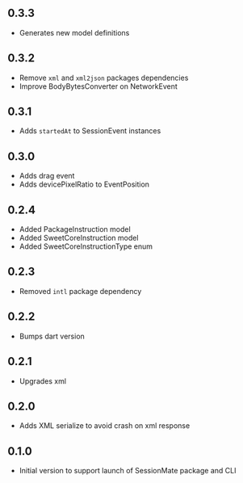 ## 0.3.3

- Generates new model definitions

## 0.3.2

- Remove `xml` and `xml2json` packages dependencies
- Improve BodyBytesConverter on NetworkEvent

## 0.3.1

- Adds `startedAt` to SessionEvent instances

## 0.3.0

- Adds drag event
- Adds devicePixelRatio to EventPosition

## 0.2.4

- Added PackageInstruction model
- Added SweetCoreInstruction model
- Added SweetCoreInstructionType enum

## 0.2.3

- Removed `intl` package dependency

## 0.2.2

- Bumps dart version

## 0.2.1

- Upgrades xml

## 0.2.0

- Adds XML serialize to avoid crash on xml response

## 0.1.0

- Initial version to support launch of SessionMate package and CLI